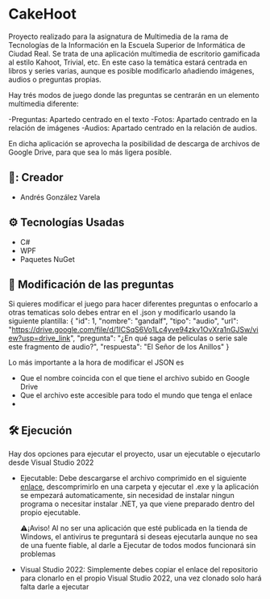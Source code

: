 # CakeHoot

Proyecto realizado para la asignatura de Multimedia de la rama de Tecnologías de la Información en la Escuela Superior de Informática de Ciudad Real. Se trata de una aplicación multimedia de escritorio
gamificada al estilo Kahoot, Trivial, etc. En este caso la temática estará centrada en libros y series varias, aunque es posible modificarlo añadiendo imágenes, audios o preguntas propias. 

Hay trés modos de juego donde las preguntas se centrarán en un elemento multimedia diferente:

-Preguntas: Apartedo centrado en el texto
-Fotos: Apartado centrado en la relación de imágenes
-Audios: Apartado centrado en la relación de audios.

En dicha aplicación se aprovecha la posibilidad de descarga de archivos de Google Drive, para que sea lo más ligera posible.

## 🧍: Creador

- Andrés González Varela

## ⚙️ Tecnologías Usadas

- C#
- WPF
- Paquetes NuGet

## 📖 Modificación de las preguntas

Si quieres modificar el juego para hacer diferentes preguntas o enfocarlo a otras tematicas solo debes entrar en el .json y modificarlo usando la siguiente plantilla:
    {
      "id": 1,
      "nombre": "gandalf",
      "tipo": "audio",
      "url": "https://drive.google.com/file/d/1ICSqS6Vo1Lc4yve94zkv1OvXra1nGJSw/view?usp=drive_link",
      "pregunta": "¿En qué saga de peliculas o serie sale este fragmento de audio?",
      "respuesta": "El Señor de los Anillos"
    }

Lo más importante a la hora de modificar el JSON es
- Que el nombre coincida con el que tiene el archivo subido en Google Drive
- Que el archivo este accesible para todo el mundo que tenga el enlace
- 



## 🛠️ Ejecución

Hay dos opciones para ejecutar el proyecto, usar un ejecutable o ejecutarlo desde Visual Studio 2022

- Ejecutable:
    Debe descargarse el archivo comprimido en el siguiente [enlace](https://drive.google.com/file/d/1mHEctW3jXBM_AP0XVVaUQrZVNqoH3fvQ/view?usp=sharing), descomprimirlo en una carpeta y ejecutar el .exe y la aplicación se empezará automaticamente, sin necesidad de instalar ningun programa o necesitar instalar .NET, ya que viene preparado dentro del propio ejecutable.
  
  ⚠️¡Aviso!
    Al no ser una aplicación que esté publicada en la tienda de Windows, el antivirus te preguntará si deseas ejecutarla aunque no sea de una fuente fiable, al darle a Ejecutar de todos modos funcionará sin problemas
  
- Visual Studio 2022:
    Simplemente debes copiar el enlace del repositorio para clonarlo en el propio Visual Studio 2022, una vez clonado solo hará falta darle a ejecutar
  
